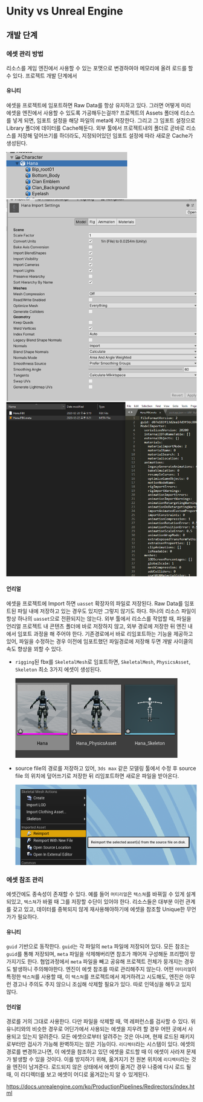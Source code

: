 # Unity vs Unreal Engine

## 개발 단계

### 에셋 관리 방법

리소스를 게임 엔진에서 사용할 수 있는 포맷으로 변경하여야 메모리에 올려 로드를 할 수 있다. 프로젝트 개발 단계에서

#### 유니티

에셋을 프로젝트에 임포트하면 Raw Data를 항상 유지하고 있다. 그러면 어떻게 미리 에셋을 엔진에서 사용할 수 있도록 가공해두는걸까? 프로젝트의 Assets 폴더에 리소스를 넣게 되면, 임포트 설정을 해당 파일의 meta에 저장한다. 그리고 그 임포트 설정으로 Library 폴더에 데이터를 Cache해둔다. 외부 툴에서 프로젝트내의 폴더로 곧바로 리소스를 저장해 덮어쓰기를 하더라도, 지정되어있던 임포트 설정에 따라 새로운 Cache가 생성된다.

![image-20201222202153752](https://raw.githubusercontent.com/cqtd/unity-unreal/main/images/image-20201222202153752.png)  
![image-20201222202240870](https://raw.githubusercontent.com/cqtd/unity-unreal/main/images/image-20201222202240870.png)  
![image-20201222202335833](https://raw.githubusercontent.com/cqtd/unity-unreal/main/images/image-20201222202335833.png)  

#### 언리얼

에셋을 프로젝트에 Import 하면 `uasset` 확장자의 파일로 저장된다. Raw Data를 임포트된 파일 내에 저장하고 있는 경우도 있지만 그렇지 않기도 하다. 하나의 리소스 파일이 항상 하나의 `uasset`으로 전환되지는 않는다. 외부 툴에서 리소스를 작업할 때, 파일을 언리얼 프로젝트 내 콘텐츠 폴더에 바로 저장하지 않고, 외부 경로에 저장한 뒤 엔진 내에서 임포트 과정을 해 주어야 한다. 기존경로에서 바로 리임포트하는 기능을 제공하고 있어, 파일을 수정하는 경우 이전에 임포트했던 파일경로에 저장해 두면 개발 사이클의 속도 향상을 꾀할 수 있다.

- `rigging`된 fbx를 `SkeletalMesh`로 임포트하면, `SkeletalMesh`, `PhysicsAsset`, `Skeleton` 최소 3가지 에셋이 생성된다.

  ![image-20201222201453261](https://raw.githubusercontent.com/cqtd/unity-unreal/main/images/image-20201222201453261.png)

- source file의 경로를 저장하고 있어, `3ds max` 같은 모델링 툴에서 수정 후 source file 의 위치에 덮어쓰기로 저장한 뒤 리임포트하면 새로운 파일을 받아온다.

  ![image-20201222201624077](https://raw.githubusercontent.com/cqtd/unity-unreal/main/images/image-20201222201624077.png)

### 에셋 참조 관리

에셋간에도 종속성이 존재할 수 있다. 예를 들어 `머티리얼`은 `텍스쳐`를 바꿔낄 수 있게 설계되있고, `텍스쳐`가 바뀔 때 그를 저장할 수단이 있어야 한다. 리소스들은 대부분 이런 관계를 갖고 있고, 데이터를 중복되지 않게 재사용해야하기에 에셋을 참조할 Unique한 무언가가 필요하다.

#### 유니티

`guid` 기반으로 동작한다. `guid`는 각 파일의 `meta` 파일에 저장되어 있다. 모든 참조는 `guid`를 통해 저장되며, `meta` 파일을 삭제해버리면 참조가 깨어져 구성해둔 프리팹이 망가지기도 한다. 협업과정에서 `meta` 파일을 빼고 공유해 프로젝트 전체가 뭉개지는 경우도 발생하니 주의해야한다. 엔진이 에셋 참조를 따로 관리해주지 않는다. 어떤 `머티리얼`이 특정한 `텍스쳐`를 사용할 때, 이 `텍스쳐`를 프로젝트에서 제거하려고 시도해도, 엔진은 아무런 경고나 주의도 주지 않으니 조심해 삭제할 필요가 있다. 따로 인덱싱을 해두고 있지 않다.

#### 언리얼

경로를 거의 그대로 사용한다. 다만 파일을 삭제할 때, 역 레퍼런스를 검사할 수 있다. 위 유니티와의 비슷한 경우로 어딘가에서 사용되는 에셋을 지우려 할 경우 어떤 곳에서 사용되고 있는지 알려준다. 모든 에셋으로부터 알려주는 것은 아니며, 현재 로드된 패키지로부터만 검사가 가능해 완벽하지는 않은 기능이다. `리디렉터`라는 시스템이 있다. 에셋의 경로를 변경하고나면, 이 에셋을 참조하고 있던 에셋을 로드할 때 이 에셋이 사라져 문제가 발생할 수 있을 것이다. 이를 방지하기 위해, 옮겨지기 전 원본 위치에 `리디렉터`라는 것을 엔진이 남겨준다. 로드되지 않은 상태에서 에셋이 옮겨간 경우 나중에 다시 로드 될 때, 이 리디렉터를 보고 에셋이 어디로 옮겨갔는지 알 수 있게된다.

https://docs.unrealengine.com/ko/ProductionPipelines/Redirectors/index.html